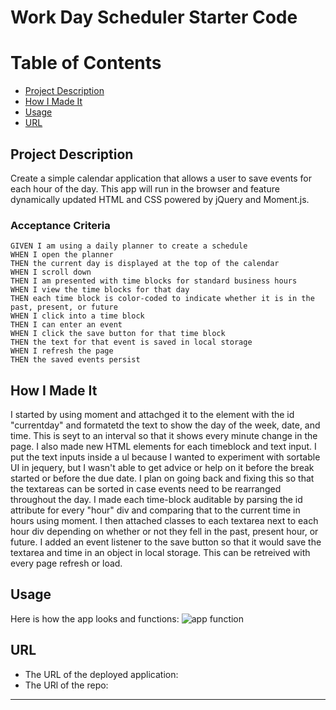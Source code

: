 # Work Day Scheduler Starter Code
# Table of Contents
* [Project Description](#project-description)
* [How I Made It](#how-i-made-it)
* [Usage](#Usage)
* [URL](#URL)

<a name= "projectdescription"></a>
## Project Description

Create a simple calendar application that allows a user to save events for each hour of the day. This app will run in the browser and feature dynamically updated HTML and CSS powered by jQuery and Moment.js.


### Acceptance Criteria

```
GIVEN I am using a daily planner to create a schedule
WHEN I open the planner
THEN the current day is displayed at the top of the calendar
WHEN I scroll down
THEN I am presented with time blocks for standard business hours
WHEN I view the time blocks for that day
THEN each time block is color-coded to indicate whether it is in the past, present, or future
WHEN I click into a time block
THEN I can enter an event
WHEN I click the save button for that time block
THEN the text for that event is saved in local storage
WHEN I refresh the page
THEN the saved events persist
```
<a name="howimadeit"></a>
## How I Made It

I started by using moment and attachged it to the element with the id "currentday" and formatetd the text to show the day of the week, date, and time. This is seyt to an interval so that it shows every minute change in the page. I also made new HTML elements for each timeblock and text input. I put the text inputs inside a ul because I wanted to experiment with sortable UI in jequery, but I wasn't able to get advice or help on it before the break started or before the due date. I plan on going back and fixing this so that the textareas can be sorted in case events need to be rearranged throughout the day. I made each time-block auditable by parsing the id attribute for every "hour" div and comparing that to the current time in hours using moment. I then attached classes to each textarea next to each hour div depending on whether or not they fell in the past, present hour, or future. I added an event listener to the save button so that it would save the textarea and time in an object in local storage. This can be retreived with every page refresh or load. 

<a name="usage"></a>
## Usage

Here is how the app looks and functions: 
![app function](workdayscheduler.gif)


<a name="URL"></a>
## URL

* The URL of the deployed application: 
* The URl of the repo: 

- - -



